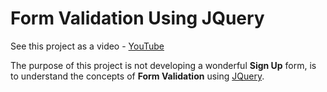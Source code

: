 # Form Validation Using JQuery
See this project as a video - [YouTube](https://youtu.be/ktIQ9Q3-7i0)



The purpose of this project is not developing a wonderful **Sign Up** form, is to understand the concepts of **Form Validation**
using [JQuery](https://jquery.org/).

